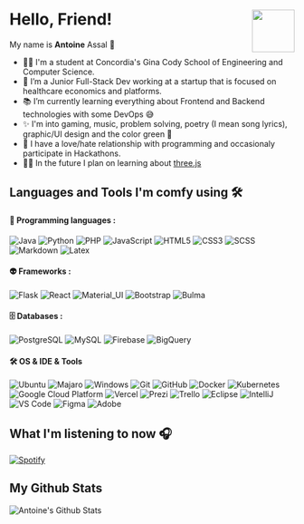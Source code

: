 # Hello, Friend! <img align="right" height="75px" src="https://cdn.discordapp.com/attachments/626937929121529896/820101529692405790/53bf53eb8b91d0990ddc32cbc30becee222.png">

My name is **Antoine** Assal 🍯

- 👨‍💻 I'm a student at Concordia's Gina Cody School of Engineering and Computer Science.
- 💼 I’m a Junior Full-Stack Dev working at a startup that is focused on healthcare economics and platforms.
- 📚 I’m currently learning everything about Frontend and Backend technologies with some DevOps 😅
- ✨ I'm into gaming, music, problem solving, poetry (I mean song lyrics), graphic/UI design and the color green 💚
- 🤡 I have a love/hate relationship with programming and occasionaly participate in Hackathons. 
- 👨‍💻 In the future I plan on learning about [three.js](https://github.com/mrdoob/three.js)


## Languages and Tools I'm comfy using 🛠 

#### 🤖 Programming languages : <br />

![Java](https://img.shields.io/badge/-Java-05122A?style=flat&logo=Java&logoColor=FFA518)
![Python](http://img.shields.io/badge/-Python-05122A?style=flat&logo=python)
![PHP](http://img.shields.io/badge/-PHP-05122A?style=flat&logo=php&logoColor=4951aa)
![JavaScript](https://img.shields.io/badge/-JavaScript-05122A?style=flat&logo=javascript)
![HTML5](https://img.shields.io/badge/-HTML5-05122A?style=flat&logo=HTML5)
![CSS3](https://img.shields.io/badge/-CSS3-05122A?style=flat&logo=css3)
![SCSS](https://img.shields.io/badge/-SCSS-05122A?style=flat&logo=SASS)
![Markdown](https://img.shields.io/badge/-Markdown-05122A?style=flat&logo=markdown)
![Latex](https://img.shields.io/badge/-Latex-05122A?style=flat&logo=latex)


#### 👽 Frameworks : <br />

![Flask](https://img.shields.io/badge/-Flask-05122A?style=flat&logo=flask)
![React](https://img.shields.io/badge/-React-05122A?style=flat&logo=react)
![Material_UI](https://img.shields.io/badge/-Material_UI-05122A?style=flat&logo=material-ui)
![Bootstrap](https://img.shields.io/badge/-Bootstrap-05122A?style=flat&logo=bootstrap)
![Bulma](https://img.shields.io/badge/-bulma-05122A?style=flat&logo=bulma)

#### 🗄️ Databases : 
![PostgreSQL](https://img.shields.io/badge/-PostgreSQL-05122A?style=flat&logo=postgresql&logoColor=0273B7)
![MySQL](http://img.shields.io/badge/-MySQL-05122A?style=flat&logo=mysql&logoColor=white)
![Firebase](https://img.shields.io/badge/-Firebase-05122A?style=flat&logo=Firebase)
![BigQuery](https://img.shields.io/badge/-BigQuery-05122A?style=flat&logo=google-cloud)

#### 🛠 OS & IDE & Tools <br />

![Ubuntu](https://img.shields.io/badge/-Ubuntu-05122A?style=flat&logo=ubuntu)
![Majaro](https://img.shields.io/badge/-Manjaro-05122A?style=flat&logo=manjaro)
![Windows](https://img.shields.io/badge/-Windows-05122A?style=flat&logo=windows&logoColor=0080ff)
![Git](https://img.shields.io/badge/-Git-05122A?style=flat&logo=git)
![GitHub](https://img.shields.io/badge/-GitHub-05122A?style=flat&logo=github)
![Docker](https://img.shields.io/badge/-Docker-05122A?style=flat&logo=docker&logoColor=2496ed)
![Kubernetes](https://img.shields.io/badge/-Kubernetes-05122A?style=flat&logo=Kubernetes)
![Google Cloud Platform](https://img.shields.io/badge/-Google_Cloud_Platform-05122A?style=flat&logo=google-cloud)
![Vercel](https://img.shields.io/badge/-Vercel-05122A?style=flat&logo=Vercel)
![Prezi](https://img.shields.io/badge/-Prezi-05122A?style=flat&logo=prezi&logoColor=0080ff)
![Trello](https://img.shields.io/badge/-Trello-05122A?style=flat&logo=trello&logoColor=0080ff)
![Eclipse](https://img.shields.io/badge/-Eclipse-05122A?style=flat&logo=eclipse-ide&logoColor=6700cd)
![IntelliJ](https://img.shields.io/badge/-IntelliJ-05122A?style=flat&logo=IntelliJ-idea)
![VS Code](http://img.shields.io/badge/-VS%20Code-05122A?style=flat&logo=visual-studio-code&logoColor=0080ff)
![Figma](https://img.shields.io/badge/-Figma-05122A?style=flat&logo=Figma)
![Adobe](https://img.shields.io/badge/-Adobe-05122A?style=flat&logo=Adobe&logoColor=FF0000)





<!----------Currently playing song, using Novak's repo and spotitfy API  -->
## What I'm listening to now 🎧

[![Spotify](https://novatorem-antoineassal.vercel.app/api/spotify)](https://open.spotify.com/user/Antoine.assal)


<!-----------Github stats, using my instance of a vercel app running https://github.com/anuraghazra/github-readme-stats -->

## My Github Stats
 
 <img align="left" alt="Antoine's Github Stats" src="https://github-readme-stats-antoineassal.vercel.app/api?username=AntoineAssal&show_icons=true&hide_border=true&theme=gotham&count_private=true" />
 <!----
<img align="right" alt="Antoine's most used langauges" src="https://github-readme-stats-antoineassal.vercel.app/api/top-langs/?username=AntoineAssal&layout=compact&ytheme=gotham" />




